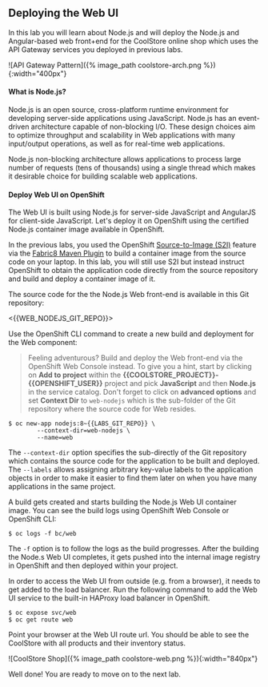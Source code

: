 ## Deploying the Web UI

In this lab you will learn about Node.js and will deploy the Node.js and Angular-based web front+end for the CoolStore online shop which uses the API Gateway services you deployed in previous labs. 

![API Gateway Pattern]({% image_path coolstore-arch.png %}){:width="400px"}

#### What is Node.js?

Node.js is an open source, cross-platform runtime environment for developing server-side applications using JavaScript. Node.js has an event-driven architecture capable of non-blocking I/O. These design choices aim to optimize throughput and scalability in Web applications with many input/output operations, as well as for real-time web applications.

Node.js non-blocking architecture allows applications to process large number of requests (tens of thousands) using a single thread which makes it desirable choice for building scalable web applications.

#### Deploy Web UI on OpenShift

The Web UI is built using Node.js for server-side JavaScript and AngularJS for client-side JavaScript. Let's deploy it on OpenShift using the certified Node.js container image available in OpenShift. 

In the previous labs, you used the OpenShift [Source-to-Image (S2I)]({{OPENSHIFT_DOCS_BASE}}/architecture/core_concepts/builds_and_image_streams.html#source-build) feature via the [Fabric8 Maven Plugin](https://maven.fabric8.io) to build a container image from the source code on your laptop. In this lab, you will still use S2I but instead instruct OpenShift to obtain the application code directly from the source repository and build and deploy a container image of it.

The source code for the the Node.js Web front-end is available in this Git repository: 

<{{WEB_NODEJS_GIT_REPO}}>

Use the OpenShift CLI command to create a new build and deployment for the Web component:

> Feeling adventurous? Build and deploy the Web front-end via the OpenShift Web Console instead. To give you a hint, start by clicking on **Add to project** within the **{{COOLSTORE_PROJECT}}-{{OPENSHIFT_USER}}** project and pick **JavaScript** and then **Node.js** in the service catalog. Don't forget to click on **advanced options** and set **Context Dir** to `web-nodejs` which is the sub-folder of the Git repository where the source code for Web resides.

~~~shell
$ oc new-app nodejs:8~{{LABS_GIT_REPO}} \
        --context-dir=web-nodejs \
        --name=web 
~~~

The `--context-dir` option specifies the sub-directly of the Git repository which contains the source code for the application to be built and deployed. The `--labels` allows assigning arbitrary key-value labels to the application objects in order to make it easier to find them later on when you have many applications in the same project.

A build gets created and starts building the Node.js Web UI container image. You can see the build logs using OpenShift Web Console or OpenShift CLI:

~~~shell
$ oc logs -f bc/web
~~~

The `-f` option is to follow the logs as the build progresses. After the building the Node.s Web UI completes, it gets pushed into the internal image registry in OpenShift and then deployed within your project.

In order to access the Web UI from outside (e.g. from a browser), it needs to get added to the load balancer. Run the following command to add the Web UI service to the built-in HAProxy load balancer in OpenShift.

~~~shell
$ oc expose svc/web
$ oc get route web
~~~

Point your browser at the Web UI route url. You should be able to see the CoolStore with all products and their inventory status.

![CoolStore Shop]({% image_path coolstore-web.png %}){:width="840px"}

Well done! You are ready to move on to the next lab.